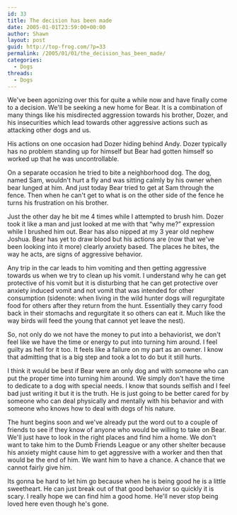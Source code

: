 ```yaml
---
id: 33
title: The decision has been made
date: 2005-01-01T23:59:00+00:00
author: Shawn
layout: post
guid: http://top-frog.com/?p=33
permalink: /2005/01/01/the_decision_has_been_made/
categories:
  - Dogs
threads:
  - Dogs
---
```

We've been agonizing over this for quite a while now and have finally come to a decision. We'll be seeking a new home for Bear. It is a combination of many things like his misdirected aggression towards his brother, Dozer, and his insecurities which lead towards other aggressive actions such as attacking other dogs and us.



His actions on one occasion had Dozer hiding behind Andy. Dozer typically has no problem standing up for himself but Bear had gotten himself so worked up that he was uncontrollable.

On a separate occasion he tried to bite a neighborhood dog. The dog, named Sam, wouldn't hurt a fly and was sitting calmly by his owner when bear lunged at him. And just today Bear tried to get at Sam through the fence. Then when he can't get to what is on the other side of the fence he turns his frustration on his brother.

Just the other day he bit me 4 times while I attempted to brush him. Dozer took it like a man and just looked at me with that &#8220;why me?&#8221; expression while I brushed him out. Bear has also nipped at my 3 year old nephew Joshua. Bear has yet to draw blood but his actions are (now that we've been looking into it more) clearly anxiety based. The places he bites, the way he acts, are signs of aggressive behavior.

Any trip in the car leads to him vomiting and then getting aggressive towards us when we try to clean up his vomit. I understand why he can get protective of his vomit but it is disturbing that he can get protective over anxiety induced vomit and not vomit that was intended for other consumption (sidenote: when living in the wild hunter dogs will regurgitate food for others after they return from the hunt. Essentially they carry food back in their stomachs and regurgitate it so others can eat it. Much like the way birds will feed the young that cannot yet leave the nest).

So, not only do we not have the money to put into a behaviorist, we don't feel like we have the time or energy to put into turning him around. I feel guilty as hell for it too. It feels like a failure on my part as an owner. I know that admitting that is a big step and took a lot to do but it still hurts.

I think it would be best if Bear were an only dog and with someone who can put the proper time into turning him around. We simply don't have the time to dedicate to a dog with special needs. I know that sounds selfish and I feel bad just writing it but it is the truth. He is just going to be better cared for by someone who can deal physically and mentally with his behavior and with someone who knows how to deal with dogs of his nature.

The hunt begins soon and we've already put the word out to a couple of friends to see if they know of anyone who would be willing to take on Bear. We'll just have to look in the right places and find him a home. We don't want to take him to the Dumb Friends League or any other shelter because his anxiety might cause him to get aggressive with a worker and then that would be the end of him. We want him to have a chance. A chance that we cannot fairly give him.

Its gonna be hard to let him go because when he is being good he is a little sweetheart. He can just break out of that good behavior so quickly it is scary. I really hope we can find him a good home. He'll never stop being loved here even though he's gone.